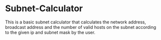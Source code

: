 # Subnet-Calculator
This is a basic subnet calculator that calculates the network address, broadcast address and the number of valid hosts on the subnet according to the given ip and subnet mask by the user.
